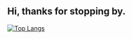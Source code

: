 ## Hi, thanks for stopping by.

[![Top Langs](https://github-readme-stats.vercel.app/api/top-langs/?username=dch42&langs_count=8&&theme=dark&layout=compact)](https://github.com/anuraghazra/github-readme-stats)


<!--
**dch42/dch42** is a ✨ _special_ ✨ repository because its `README.md` (this file) appears on your GitHub profile.

Here are some ideas to get you started:

- 🔭 I’m currently working on ...
- 🌱 I’m currently learning ...
- 👯 I’m looking to collaborate on ...
- 🤔 I’m looking for help with ...
- 💬 Ask me about ...
- 📫 How to reach me: ...
- 😄 Pronouns: ...
- ⚡ Fun fact: ...
[![dch42's GitHub Stats](https://github-readme-stats.vercel.app/api?username=dch42&show_icons=true&theme=react)](https://github.com/dch42)

-->
